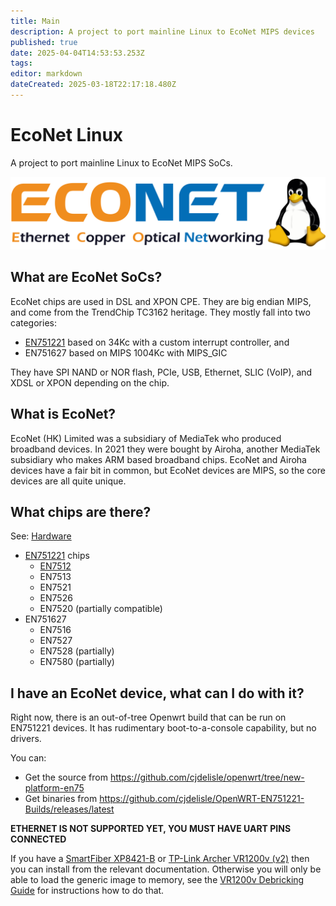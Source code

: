 ```yaml
---
title: Main
description: A project to port mainline Linux to EcoNet MIPS devices
published: true
date: 2025-04-04T14:53:53.253Z
tags: 
editor: markdown
dateCreated: 2025-03-18T22:17:18.480Z
---
```


# EcoNet Linux
A project to port mainline Linux to EcoNet MIPS SoCs.

![econet_linux_logo.png](/econet_linux_logo.png)

## What are EcoNet SoCs?
EcoNet chips are used in DSL and XPON CPE. They are big endian MIPS, and come from the TrendChip TC3162 heritage. They mostly fall into two categories:
* [EN751221](/hardware/EN751221/home) based on 34Kc with a custom interrupt controller, and
* EN751627 based on MIPS 1004Kc with MIPS_GIC

They have SPI NAND or NOR flash, PCIe, USB, Ethernet, SLIC (VoIP), and XDSL or XPON depending on the chip.

## What is EcoNet?
EcoNet (HK) Limited was a subsidiary of MediaTek who produced broadband devices. In 2021 they were bought by Airoha, another MediaTek subsidiary who makes ARM based broadband chips. EcoNet and Airoha devices have a fair bit in common, but EcoNet devices are MIPS, so the core devices are all quite unique.

## What chips are there?
See: [Hardware](/hardware)
* [EN751221](/hardware/EN751221) chips
  * [EN7512](/hardware/EN751221/EN7512)
  * EN7513
  * EN7521
  * EN7526
  * EN7520 (partially compatible)
* EN751627
  * EN7516
  * EN7527
  * EN7528 (partially)
  * EN7580 (partially)

## I have an EcoNet device, what can I do with it?
Right now, there is an out-of-tree Openwrt build that can be run on EN751221 devices. It has rudimentary boot-to-a-console capability, but no drivers.

You can:

* Get the source from https://github.com/cjdelisle/openwrt/tree/new-platform-en75
* Get binaries from https://github.com/cjdelisle/OpenWRT-EN751221-Builds/releases/latest

**ETHERNET IS NOT SUPPORTED YET, YOU MUST HAVE UART PINS CONNECTED**

If you have a [SmartFiber XP8421-B](https://openwrt.org/inbox/toh/evaluation_boards/unbranded_boards/smartfiber_xp8421-b#installing_openwrt_from_the_bootloader_in_linux) or [TP-Link Archer VR1200v (v2)](https://openwrt.org/inbox/toh/tp-link/archer_vr1200v) then you can install from the relevant documentation. Otherwise you will only be able to load the generic image to memory, see the [VR1200v Debricking Guide](https://openwrt.org/inbox/toh/tp-link/archer_vr1200v#debricking) for instructions how to do that.

